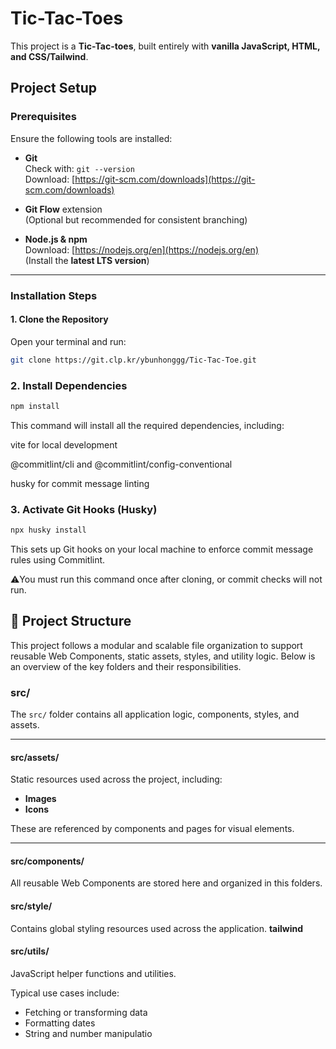 # Tic-Tac-Toes

This project is a **Tic-Tac-toes**, built entirely with **vanilla JavaScript, HTML, and CSS/Tailwind**.

## Project Setup

### Prerequisites

Ensure the following tools are installed:

- **Git**  
  Check with: `git --version`  
  Download: [https://git-scm.com/downloads](https://git-scm.com/downloads)

- **Git Flow** extension  
  (Optional but recommended for consistent branching)

- **Node.js & npm**  
  Download: [https://nodejs.org/en](https://nodejs.org/en)  
  (Install the **latest LTS version**)

---

### Installation Steps

#### 1. Clone the Repository

Open your terminal and run:

```bash
git clone https://git.clp.kr/ybunhonggg/Tic-Tac-Toe.git
```

### 2. Install Dependencies

```bash
npm install
```

This command will install all the required dependencies, including:

vite for local development

@commitlint/cli and @commitlint/config-conventional

husky for commit message linting

### 3. Activate Git Hooks (Husky)

```bash
npx husky install
```

This sets up Git hooks on your local machine to enforce commit message rules using Commitlint.

⚠️You must run this command once after cloning, or commit checks will not run.

## 📁 Project Structure

This project follows a modular and scalable file organization to support reusable Web Components, static assets, styles, and utility logic. Below is an overview of the key folders and their responsibilities.

### src/

The `src/` folder contains all application logic, components, styles, and assets.

---

#### src/assets/

Static resources used across the project, including:

- **Images**
- **Icons**

These are referenced by components and pages for visual elements.

---

#### src/components/

All reusable Web Components are stored here and organized in this folders.

#### src/style/

Contains global styling resources used across the application. **tailwind**

#### src/utils/

JavaScript helper functions and utilities.

Typical use cases include:

- Fetching or transforming data
- Formatting dates
- String and number manipulatio
